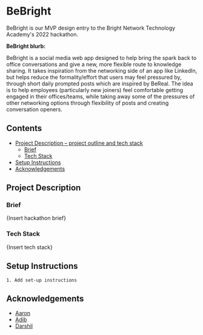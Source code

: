 # BeBright

BeBright is our MVP design entry to the Bright Network Technology Academy's 2022 hackathon.


**BeBright blurb:**

BeBright is a social media web app designed to help bring the spark back to office conversations and give a new, more flexible route to knowledge sharing. It takes inspiration from the networking side of an app like LinkedIn, but helps reduce the formality/effort that users may feel pressured by, through short daily prompted posts which are inspired by BeReal. The idea is to help employees (particularly new joiners) feel comfortable getting engaged in their offices/teams, while taking away some of the pressures of other networking options through flexibility of posts and creating conversation openers.



## Contents

* [Project Description – project outline and tech stack](#Project-Description)
    * [Brief](#Brief)
    * [Tech Stack](#Tech-Stack)
* [Setup Instructions](#Setup-Instructions)
* [Acknowledgements](#Acknowledgements)



## Project Description

### Brief
{Insert hackathon brief}

### Tech Stack

{Insert tech stack}



## Setup Instructions

    1. Add set-up instructions



## Acknowledgements

- [Aaron](https://github.com/Aaron-Nazareth)
- [Adib](https://github.com/AdibZB)
- [Darshil](https://github.com/DarshilDholakia)